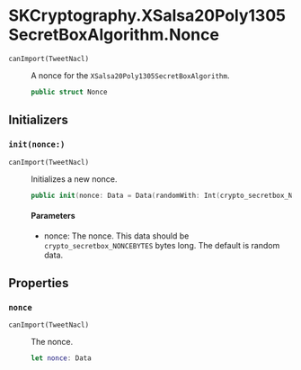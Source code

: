# SKCryptography.XSalsa20Poly1305SecretBoxAlgorithm.Nonce

<dl>
<dt><code>canImport(TweetNacl)</code></dt>
<dd>

A nonce for the `XSalsa20Poly1305SecretBoxAlgorithm`.

``` swift
public struct Nonce
```

</dd>
</dl>

## Initializers

### `init(nonce:)`

<dl>
<dt><code>canImport(TweetNacl)</code></dt>
<dd>

Initializes a new nonce.

``` swift
public init(nonce: Data = Data(randomWith: Int(crypto_secretbox_NONCEBYTES)))
```

#### Parameters

  - nonce: The nonce. This data should be `crypto_secretbox_NONCEBYTES` bytes long. The default is random data.

</dd>
</dl>

## Properties

### `nonce`

<dl>
<dt><code>canImport(TweetNacl)</code></dt>
<dd>

The nonce.

``` swift
let nonce: Data
```

</dd>
</dl>
